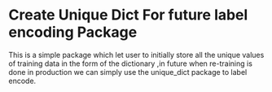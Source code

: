 # Create Unique Dict For future label encoding Package

This is a simple package which let user to initially store all the unique values of training data in the form of the dictionary ,in future when re-training is done in 
production we can simply use the unique_dict package to label encode.